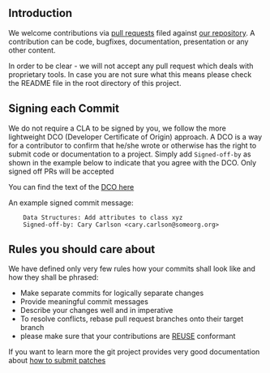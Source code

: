 ## Introduction

We welcome contributions via
[pull requests](https://help.github.com/articles/about-pull-requests/) filed against
[our repository](https://github.com/Open-Source-Compliance/Sharing-creates-value). A contribution can be code, bugfixes, documentation, presentation or any other content. 

In order to be clear - we will not accept any pull request which deals with proprietary tools. In case you are not sure what this means please check the README file in the root directory of this project.

## Signing each Commit

We do not require a CLA to be signed by you, we follow the more lightweight DCO (Developer Certificate of Origin) approach. A DCO is a way for a contributor to confirm that he/she wrote or otherwise has the right to submit code or documentation to a project. Simply add `Signed-off-by` as shown in the example below to indicate that you agree with the DCO. Only signed off PRs will be accepted

You can find the text of the [DCO here](https://developercertificate.org/ ) 

An example signed commit message:

```
    Data Structures: Add attributes to class xyz
    Signed-off-by: Cary Carlson <cary.carlson@someorg.org>
```

## Rules you should care about

We have defined only very few rules how your commits shall look like and how they shall be phrased:

  * Make separate commits for logically separate changes
  * Provide meaningful commit messages
  * Describe your changes well and in imperative
  * To resolve conflicts, rebase pull request branches onto their target branch 
  * please make sure that your contributions are [REUSE](https://reuse.software/) conformant
 
If you want to learn more the git project provides very good documentation about [how to submit patches](https://github.com/git/git/blob/master/Documentation/SubmittingPatches)
